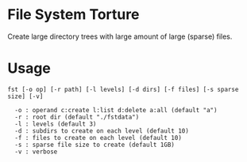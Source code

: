 File System Torture
===================

Create large directory trees with large amount of large (sparse) files.

Usage
=====
```
fst [-o op] [-r path] [-l levels] [-d dirs] [-f files] [-s sparse size] [-v]

  -o : operand c:create l:list d:delete a:all (default "a")
  -r : root dir (default "./fstdata")
  -l : levels (default 3)
  -d : subdirs to create on each level (default 10)
  -f : files to create on each level (default 10)
  -s : sparse file size to create (default 1GB)
  -v : verbose
```
